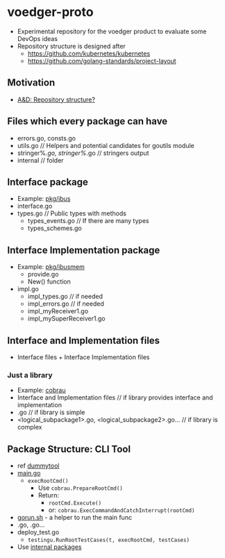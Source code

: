 # voedger-proto

- Experimental repository for the voedger product to evaluate some DevOps ideas
- Repository structure is designed after 
  - https://github.com/kubernetes/kubernetes
  - https://github.com/golang-standards/project-layout

## Motivation

- [A&D: Repository structure?](https://dev.heeus.io/launchpad/#!26427)

## Files which every package can have

- errors.go, consts.go
- utils.go // Helpers and potential candidates for goutils module
- stringer%_<type1>.go, stringer%_<type2>.go // stringers output
- internal // folder

## Interface package

- Example: [pkg/ibus](pkg/ibus)
- interface.go
- types.go // Public types with methods
  - types_events.go // If there are many types
  - types_schemes.go

## Interface Implementation package
- Example: [pkg/ibusmem](pkg/ibusmem)
  - provide.go
  - New() function
- impl.go
  - impl_types.go // if needed
  - impl_errors.go // if needed
  - impl_myReceiver1.go
  - impl_mySuperReceiver1.go

## Interface and Implementation files

- Interface files + Interface Implementation files

### Just a library

- Example: [cobrau](staging/src/github.com/untillpro/goutils/cobrau)
- Interface and Implementation files // if library provides interface and implementation
- <package-name>.go // if library is simple
- <logical_subpackage1>.go, <logical_subpackage2>.go... // if library is complex


## Package Structure: CLI Tool

- ref [dummytool](cmd/dummytool)
- [main.go](cmd/dummytool/main.go)
  - `execRootCmd()`
    - Use `cobrau.PrepareRootCmd()`
    - Return:
      - `rootCmd.Execute()`
      - or: `cobrau.ExecCommandAndCatchInterrupt(rootCmd)`
- [gorun.sh](cmd/dummytool/gorun.sh) - a helper to run the main func
- <command1>.go, <command2>.go...
- deploy_test.go
  -  `testingu.RunRootTestCases(t, execRootCmd, testCases)`
- Use [internal packages](cmd/dummytool/internal)
